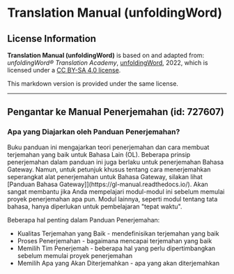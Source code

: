 # Translation Manual (unfoldingWord)

## License Information

**Translation Manual (unfoldingWord)** is based on and adapted from: _unfoldingWord® Translation Academy_, [unfoldingWord](https://unfoldingword.org/utw), 2022, which is licensed under a [CC BY-SA 4.0 license](https://creativecommons.org/licenses/by-sa/4.0/legalcode.en).

This markdown version is provided under the same license.



--------------------------------

## Pengantar ke Manual Penerjemahan (id: 727607)

### Apa yang Diajarkan oleh Panduan Penerjemahan?

Buku panduan ini mengajarkan teori penerjemahan dan cara membuat terjemahan yang baik untuk Bahasa Lain (OL). Beberapa prinsip penerjemahan dalam panduan ini juga berlaku untuk penerjemahan Bahasa Gateway. Namun, untuk petunjuk khusus tentang cara menerjemahkan seperangkat alat penerjemahan untuk Bahasa Gateway, silakan lihat \[Panduan Bahasa Gateway]](https://gl\-manual.readthedocs.io/). Akan sangat membantu jika Anda mempelajari modul\-modul ini sebelum memulai proyek penerjemahan apa pun. Modul lainnya, seperti modul tentang tata bahasa, hanya diperlukan untuk pembelajaran "tepat waktu".

Beberapa hal penting dalam Panduan Penerjemahan:

* Kualitas Terjemahan yang Baik \- mendefinisikan terjemahan yang baik
* Proses Penerjemahan \- bagaimana mencapai terjemahan yang baik
* Memilih Tim Penerjemah \- beberapa hal yang perlu dipertimbangkan sebelum memulai proyek penerjemahan
* Memilih Apa yang Akan Diterjemahkan \- apa yang akan diterjemahkan


